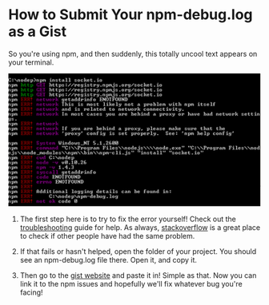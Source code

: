 # How to Submit Your npm-debug.log as a Gist

So you're using npm, and then suddenly, this totally uncool text appears on your terminal.

![terminal](https://github.com/EmmaRamirez/how-to-submit-your-npm-debug-log/blob/master/terminal.png)

1. The first step here is to try to fix the error yourself! Check out the [troubleshooting](https://github.com/npm/npm/wiki/Troubleshooting) guide for help. As always, [stackoverflow](https://stackoverflow.com/questions/tagged/npm) is a great place to check if other people have had the same problem.

2. If that fails or hasn't helped, open the folder of your project. You should see an npm-debug.log file there. Open it, and copy it.

3. Then go to the [gist website](https://gist.github.com/) and paste it in! Simple as that. Now you can link it to the npm issues and hopefully we'll fix whatever bug you're facing!
